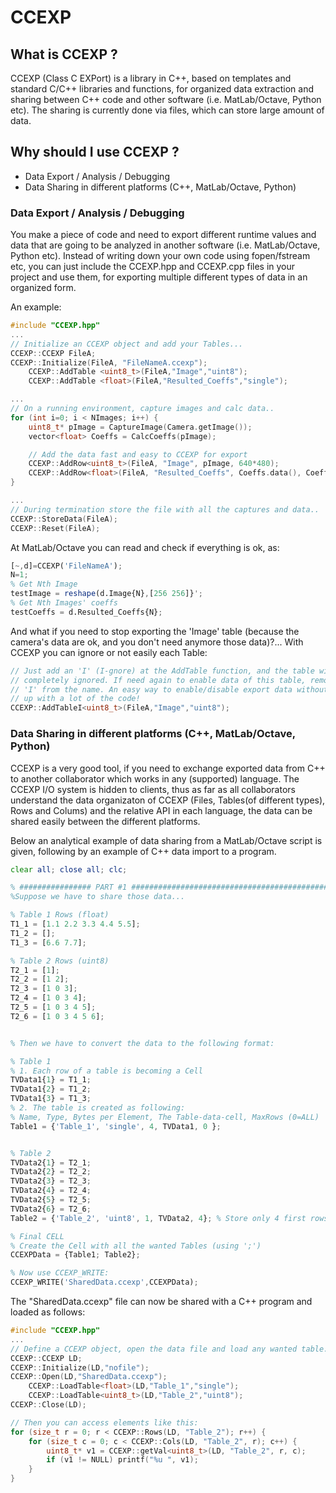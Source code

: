 # CCEXP

## What is CCEXP ?

CCEXP (Class C EXPort) is a library in C++, based on templates and standard C/C++ libraries and functions, for organized data extraction and sharing between C++ code and other software (i.e. MatLab/Octave, Python etc). The sharing is currently done via files, which can store large amount of data.

## Why should I use CCEXP ?

* Data Export / Analysis / Debugging
* Data Sharing in different platforms (C++, MatLab/Octave, Python)

### Data Export / Analysis / Debugging
You make a piece of code and need to export different runtime values and data that are going to be analyzed in another software (i.e. MatLab/Octave, Python etc). Instead of writing down your own code using fopen/fstream etc, you can just include the CCEXP.hpp and CCEXP.cpp files in your project and use them, for exporting multiple different types of data in an organized form.

An example:
```C++
#include "CCEXP.hpp"
...
// Initialize an CCEXP object and add your Tables...
CCEXP::CCEXP FileA;
CCEXP::Initialize(FileA, "FileNameA.ccexp");
	CCEXP::AddTable <uint8_t>(FileA,"Image","uint8");
	CCEXP::AddTable <float>(FileA,"Resulted_Coeffs","single");

...
// On a running environment, capture images and calc data..
for (int i=0; i < NImages; i++) {
	uint8_t* pImage = CaptureImage(Camera.getImage());
	vector<float> Coeffs = CalcCoeffs(pImage);

	// Add the data fast and easy to CCEXP for export
	CCEXP::AddRow<uint8_t>(FileA, "Image", pImage, 640*480);
	CCEXP::AddRow<float>(FileA, "Resulted_Coeffs", Coeffs.data(), Coeffs.size());    
}

...
// During termination store the file with all the captures and data..
CCEXP::StoreData(FileA);
CCEXP::Reset(FileA);
```

At MatLab/Octave you can read and check if everything is ok, as:
```Octave
[~,d]=CCEXP('FileNameA');
N=1;
% Get Nth Image
testImage = reshape(d.Image{N},[256 256]}';
% Get Nth Images' coeffs
testCoeffs = d.Resulted_Coeffs{N};
```

And what if you need to stop exporting the 'Image' table (because the camera's
data are ok, and you don't need anymore those data)?... With CCEXP you can
ignore or not easily each Table:
```C++
// Just add an 'I' (I-gnore) at the AddTable function, and the table will be
// completely ignored. If need again to enable data of this table, remove the
// 'I' from the name. An easy way to enable/disable export data without messing
// up with a lot of the code!
CCEXP::AddTableI<uint8_t>(FileA,"Image","uint8");
```

### Data Sharing in different platforms (C++, MatLab/Octave, Python)
CCEXP is a very good tool, if you need to exchange exported data from C++ to another collaborator which works in any (supported) language. The CCEXP I/O system is hidden to clients, thus as far as all collaborators understand the data organizaton of CCEXP (Files, Tables(of different types), Rows and Colums) and the relative API in each language, the data can be shared easily between the different platforms.

Below an analytical example of data sharing from a MatLab/Octave script is given, following by an example of C++ data import to a program.

```Octave
clear all; close all; clc;

% ################ PART #1 #####################################################
%Suppose we have to share those data...

% Table 1 Rows (float)
T1_1 = [1.1 2.2 3.3 4.4 5.5];
T1_2 = [];
T1_3 = [6.6 7.7];

% Table 2 Rows (uint8)
T2_1 = [1];
T2_2 = [1 2];
T2_3 = [1 0 3];
T2_4 = [1 0 3 4];
T2_5 = [1 0 3 4 5];
T2_6 = [1 0 3 4 5 6];


% Then we have to convert the data to the following format:

% Table 1
% 1. Each row of a table is becoming a Cell
TVData1{1} = T1_1;
TVData1{2} = T1_2;
TVData1{3} = T1_3;
% 2. The table is created as following:
% Name, Type, Bytes per Element, The Table-data-cell, MaxRows (0=ALL)
Table1 = {'Table_1', 'single', 4, TVData1, 0 };


% Table 2
TVData2{1} = T2_1;
TVData2{2} = T2_2;
TVData2{3} = T2_3;
TVData2{4} = T2_4;
TVData2{5} = T2_5;
TVData2{6} = T2_6;
Table2 = {'Table_2', 'uint8', 1, TVData2, 4}; % Store only 4 first rows!

% Final CELL
% Create the Cell with all the wanted Tables (using ';')
CCEXPData = {Table1; Table2};

% Now use CCEXP_WRITE:
CCEXP_WRITE('SharedData.ccexp',CCEXPData);
```

The "SharedData.ccexp" file can now be shared with a C++ program and loaded as follows:
```C++
#include "CCEXP.hpp"
...
// Define a CCEXP object, open the data file and load any wanted table.
CCEXP::CCEXP LD;
CCEXP::Initialize(LD,"nofile");
CCEXP::Open(LD,"SharedData.ccexp");
	CCEXP::LoadTable<float>(LD,"Table_1","single");
	CCEXP::LoadTable<uint8_t>(LD,"Table_2","uint8");
CCEXP::Close(LD);

// Then you can access elements like this:
for (size_t r = 0; r < CCEXP::Rows(LD, "Table_2"); r++) {
	for (size_t c = 0; c < CCEXP::Cols(LD, "Table_2", r); c++) {
		uint8_t* v1 = CCEXP::getVal<uint8_t>(LD, "Table_2", r, c);
		if (v1 != NULL) printf("%u ", v1);
	}
}
```